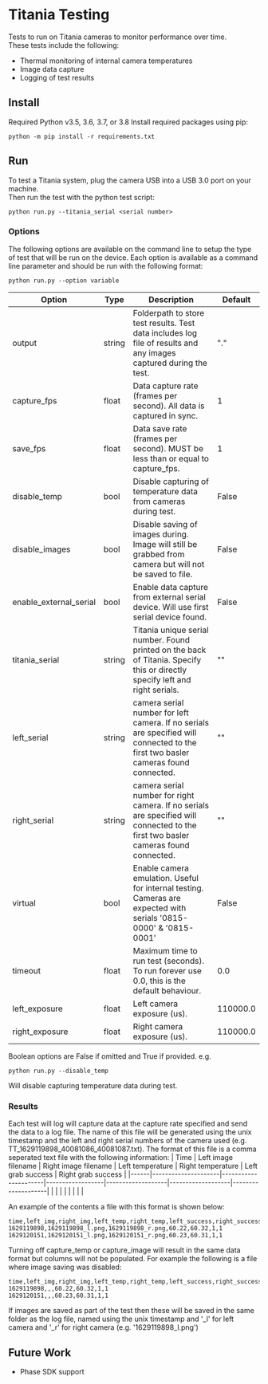 # Titania Testing
Tests to run on Titania cameras to monitor performance over time.  
These tests include the following:
 - Thermal monitoring of internal camera temperatures
 - Image data capture
 - Logging of test results

## Install
Required Python v3.5, 3.6, 3.7, or 3.8
Install required packages using pip:
```
python -m pip install -r requirements.txt
```

## Run
To test a Titania system, plug the camera USB into a USB 3.0 port on your machine.  
Then run the test with the python test script:
```
python run.py --titania_serial <serial number>
```
### Options
The following options are available on the command line to setup the type of test that will be run on the device. Each option is available as a command line parameter and should be run with the following format:
```
python run.py --option variable
```

| Option         | Type   | Description                                                                                                                        | Default  |
|----------------|--------|------------------------------------------------------------------------------------------------------------------------------------|----------|
| output         | string | Folderpath to store test results. Test data includes log file of results and any images captured during the test.                  | "."      |
| capture_fps    | float  | Data capture rate (frames per second). All data is captured in sync.                                                               | 1        |
| save_fps       | float  | Data save rate (frames per second). MUST be less than or equal to capture_fps.                                                     | 1        |
| disable_temp   | bool   | Disable capturing of temperature data from cameras during test.                                                                    | False    |
| disable_images | bool   | Disable saving of images during. Image will still be grabbed from camera but will not be saved to file.                            | False    |
| enable_external_serial     | bool   | Enable data capture from external serial device. Will use first serial device found.     | False    |
| titania_serial | string | Titania unique serial number. Found printed on the back of Titania. Specify this or directly specify left and right serials.       | ""       |
| left_serial    | string | camera serial number for left camera. If no serials are specified will connected to the first two basler cameras found connected.  | ""       |
| right_serial   | string | camera serial number for right camera. If no serials are specified will connected to the first two basler cameras found connected. | ""       |
| virtual        | bool   | Enable camera emulation. Useful for internal testing. Cameras are expected with serials '0815-0000' & '0815-0001'                  | False    |
| timeout        | float  | Maximum time to run test (seconds). To run forever use 0.0, this is the default behaviour.                                         | 0.0      |
| left_exposure  | float  | Left camera exposure (us).                                                                                                         | 110000.0 |
| right_exposure | float  | Right camera exposure (us).                                                                                                        | 110000.0 |

Boolean options are False if omitted and True if provided. e.g.
```
python run.py --disable_temp
```
Will disable capturing temperature data during test.

### Results
Each test will log will capture data at the capture rate specified and send the data to a log file. The name of this file will be generated using the unix timestamp and the left and right serial numbers of the camera used (e.g. TT_1629119898_40081086_40081087.txt). The format of this file is a comma seperated text file with the following information: 
| Time | Left image filename | Right image filename | Left temperature | Right temperature | Left grab success | Right grab success |
|------|---------------------|----------------------|------------------|-------------------|-------------------|--------------------|
|      |                     |                      |                  |                   |                   |                    |

An example of the contents a file with this format is shown below:
```
time,left_img,right_img,left_temp,right_temp,left_success,right_success
1629119898,1629119898_l.png,1629119898_r.png,60.22,60.32,1,1
1629120151,1629120151_l.png,1629120151_r.png,60.23,60.31,1,1
```

Turning off capture_temp or capture_image will result in the same data format but columns will not be populated. For example the following is a file where image saving was disabled:
```
time,left_img,right_img,left_temp,right_temp,left_success,right_success
1629119898,,,60.22,60.32,1,1
1629120151,,,60.23,60.31,1,1
```

If images are saved as part of the test then these will be saved in the same folder as the log file, named using the unix timestamp and '_l' for left camera and '_r' for right camera (e.g. '1629119898_l.png')

## Future Work
 - Phase SDK support